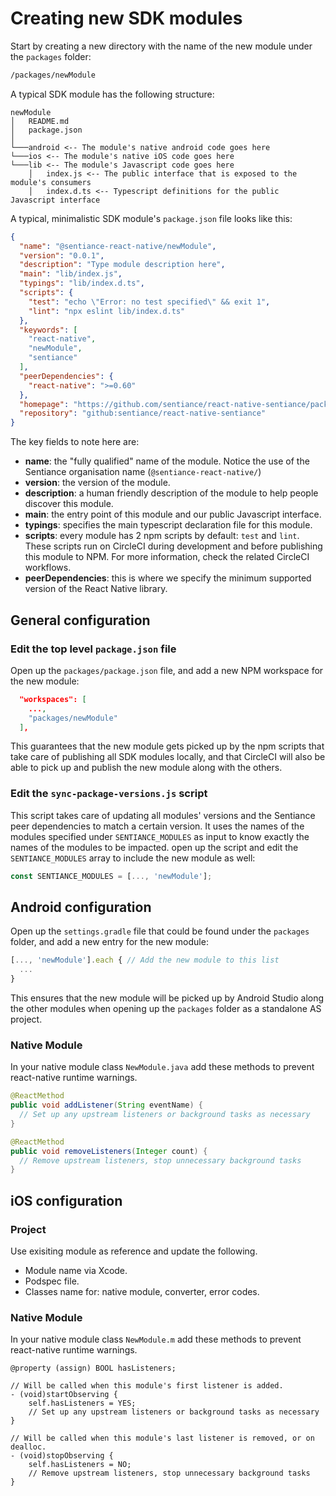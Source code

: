 # Creating new SDK modules

Start by creating a new directory with the name of the new module under the `packages` folder:

```bash
/packages/newModule
```

A typical SDK module has the following structure:

```
newModule
│   README.md
│   package.json
│
└───android <-- The module's native android code goes here
└───ios <-- The module's native iOS code goes here
└───lib <-- The module's Javascript code goes here
    │   index.js <-- The public interface that is exposed to the module's consumers
    │   index.d.ts <-- Typescript definitions for the public Javascript interface
```

A typical, minimalistic SDK module's `package.json` file looks like this:

```json
{
  "name": "@sentiance-react-native/newModule",
  "version": "0.0.1",
  "description": "Type module description here",
  "main": "lib/index.js",
  "typings": "lib/index.d.ts",
  "scripts": {
    "test": "echo \"Error: no test specified\" && exit 1",
    "lint": "npx eslint lib/index.d.ts"
  },
  "keywords": [
    "react-native",
    "newModule",
    "sentiance"
  ],
  "peerDependencies": {
    "react-native": ">=0.60"
  },
  "homepage": "https://github.com/sentiance/react-native-sentiance/packages/newModule#readme",
  "repository": "github:sentiance/react-native-sentiance"
}
```

The key fields to note here are:

* **name**: the "fully qualified" name of the module. Notice the use of the Sentiance organisation name (`@sentiance-react-native/`)
* **version**: the version of the module.
* **description**: a human friendly description of the module to help people discover this module.
* **main**: the entry point of this module and our public Javascript interface.
* **typings**: specifies the main typescript declaration file for this module.
* **scripts**: every module has 2 npm scripts by default: `test` and `lint`. These scripts run on CircleCI during development and before publishing this module to NPM. For more information, check the related CircleCI workflows.
* **peerDependencies**: this is where we specify the minimum supported version of the React Native library.

## General configuration

### Edit the top level `package.json` file

Open up the `packages/package.json` file, and add a new NPM workspace for the new module:

```json
  "workspaces": [
    ...,
    "packages/newModule"
  ],
```

This guarantees that the new module gets picked up by the npm scripts that take care of publishing all SDK modules locally, and that CircleCI will also be able to pick up and publish the new module along with the others.

### Edit the `sync-package-versions.js` script

This script takes care of updating all modules' versions and the Sentiance peer dependencies to match a certain version.
It uses the names of the modules specified under `SENTIANCE_MODULES` as input to know exactly the names of the modules to be impacted.
open up the script and edit the `SENTIANCE_MODULES` array to include the new module as well:

```javascript
const SENTIANCE_MODULES = [..., 'newModule'];
```

## Android configuration

Open up the `settings.gradle` file that could be found under the `packages` folder, and add a new entry for the new module:

```javascript
[..., 'newModule'].each { // Add the new module to this list
  ...
}
```

This ensures that the new module will be picked up by Android Studio along the other modules when opening up the `packages` folder as a standalone AS project. 

### Native Module
In your native module class `NewModule.java` add these methods to prevent react-native runtime warnings.
```java  
@ReactMethod
public void addListener(String eventName) {
  // Set up any upstream listeners or background tasks as necessary
}

@ReactMethod
public void removeListeners(Integer count) {
  // Remove upstream listeners, stop unnecessary background tasks
}
```

## iOS configuration

### Project
Use exisiting module as reference and update the following.

- Module name via Xcode.
- Podspec file.
- Classes name for: native module, converter, error codes.

### Native Module
In your native module class `NewModule.m` add these methods to prevent react-native runtime warnings.
```obj-c  
@property (assign) BOOL hasListeners;

// Will be called when this module's first listener is added.
- (void)startObserving {
    self.hasListeners = YES;
    // Set up any upstream listeners or background tasks as necessary
}

// Will be called when this module's last listener is removed, or on dealloc.
- (void)stopObserving {
    self.hasListeners = NO;
    // Remove upstream listeners, stop unnecessary background tasks
}
```

